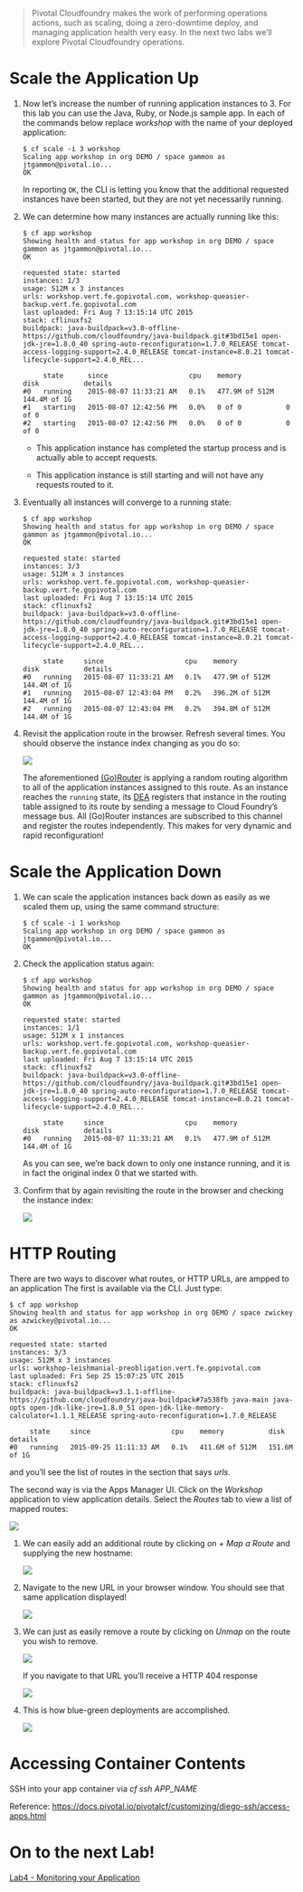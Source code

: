 > Pivotal Cloudfoundry makes the work of performing operations actions,
> such as scaling, doing a zero-downtime deploy, and managing
> application health very easy. In the next two labs we’ll explore
> Pivotal Cloudfoundry operations.

Scale the Application Up
========================

1.  Now let’s increase the number of running application instances to 3.
    For this lab you can use the Java, Ruby, or Node.js sample app. In
    each of the commands below replace *workshop* with the name of your
    deployed application:

        $ cf scale -i 3 workshop
        Scaling app workshop in org DEMO / space gammon as jtgammon@pivotal.io...
        OK

    In reporting `OK`, the CLI is letting you know that the additional
    requested instances have been started, but they are not yet
    necessarily running.

2.  We can determine how many instances are actually running like this:

        $ cf app workshop
        Showing health and status for app workshop in org DEMO / space gammon as jtgammon@pivotal.io...
        OK

        requested state: started
        instances: 1/3
        usage: 512M x 3 instances
        urls: workshop.vert.fe.gopivotal.com, workshop-queasier-backup.vert.fe.gopivotal.com
        last uploaded: Fri Aug 7 13:15:14 UTC 2015
        stack: cflinuxfs2
        buildpack: java-buildpack=v3.0-offline-https://github.com/cloudfoundry/java-buildpack.git#3bd15e1 open-jdk-jre=1.8.0_40 spring-auto-reconfiguration=1.7.0_RELEASE tomcat-access-logging-support=2.4.0_RELEASE tomcat-instance=8.0.21 tomcat-lifecycle-support=2.4.0_REL...

             state      since                    cpu    memory           disk           details
        #0   running    2015-08-07 11:33:21 AM   0.1%   477.9M of 512M   144.4M of 1G  
        #1   starting   2015-08-07 12:42:56 PM   0.0%   0 of 0           0 of 0  
        #2   starting   2015-08-07 12:42:56 PM   0.0%   0 of 0           0 of 0

    -   This application instance has completed the startup process and
        is actually able to accept requests.

    -   This application instance is still starting and will not have
        any requests routed to it.

3.  Eventually all instances will converge to a running state:

        $ cf app workshop
        Showing health and status for app workshop in org DEMO / space gammon as jtgammon@pivotal.io...
        OK

        requested state: started
        instances: 3/3
        usage: 512M x 3 instances
        urls: workshop.vert.fe.gopivotal.com, workshop-queasier-backup.vert.fe.gopivotal.com
        last uploaded: Fri Aug 7 13:15:14 UTC 2015
        stack: cflinuxfs2
        buildpack: java-buildpack=v3.0-offline-https://github.com/cloudfoundry/java-buildpack.git#3bd15e1 open-jdk-jre=1.8.0_40 spring-auto-reconfiguration=1.7.0_RELEASE tomcat-access-logging-support=2.4.0_RELEASE tomcat-instance=8.0.21 tomcat-lifecycle-support=2.4.0_REL...

             state     since                    cpu    memory           disk           details
        #0   running   2015-08-07 11:33:21 AM   0.1%   477.9M of 512M   144.4M of 1G
        #1   running   2015-08-07 12:43:04 PM   0.2%   396.2M of 512M   144.4M of 1G
        #2   running   2015-08-07 12:43:04 PM   0.2%   394.8M of 512M   144.4M of 1G

4.  Revisit the application route in the browser. Refresh several times.
    You should observe the instance index changing as you do so:

    ![](lab.png)

    The aforementioned
    [(Go)Router](http://docs.cloudfoundry.org/concepts/architecture/router.html)
    is applying a random routing algorithm to all of the application
    instances assigned to this route. As an instance reaches the
    `running` state, its
    [DEA](http://docs.cloudfoundry.org/concepts/architecture/execution-agent.html)
    registers that instance in the routing table assigned to its route
    by sending a message to Cloud Foundry’s message bus. All (Go)Router
    instances are subscribed to this channel and register the routes
    independently. This makes for very dynamic and rapid
    reconfiguration!

Scale the Application Down
==========================

1.  We can scale the application instances back down as easily as we
    scaled them up, using the same command structure:

        $ cf scale -i 1 workshop
        Scaling app workshop in org DEMO / space gammon as jtgammon@pivotal.io...
        OK

2.  Check the application status again:

        $ cf app workshop
        Showing health and status for app workshop in org DEMO / space gammon as jtgammon@pivotal.io...
        OK

        requested state: started
        instances: 1/1
        usage: 512M x 1 instances
        urls: workshop.vert.fe.gopivotal.com, workshop-queasier-backup.vert.fe.gopivotal.com
        last uploaded: Fri Aug 7 13:15:14 UTC 2015
        stack: cflinuxfs2
        buildpack: java-buildpack=v3.0-offline-https://github.com/cloudfoundry/java-buildpack.git#3bd15e1 open-jdk-jre=1.8.0_40 spring-auto-reconfiguration=1.7.0_RELEASE tomcat-access-logging-support=2.4.0_RELEASE tomcat-instance=8.0.21 tomcat-lifecycle-support=2.4.0_REL...

             state     since                    cpu    memory           disk           details
        #0   running   2015-08-07 11:33:21 AM   0.1%   477.9M of 512M   144.4M of 1G

    As you can see, we’re back down to only one instance running, and it
    is in fact the original index 0 that we started with.

3.  Confirm that by again revisiting the route in the browser and
    checking the instance index:

    ![](lab1.png)

HTTP Routing
============

There are two ways to discover what routes, or HTTP URLs, are ampped to
an application The first is available via the CLI. Just type:

    $ cf app workshop
    Showing health and status for app workshop in org DEMO / space zwickey as azwickey@pivotal.io...
    OK

    requested state: started
    instances: 3/3
    usage: 512M x 3 instances
    urls: workshop-leishmanial-preobligation.vert.fe.gopivotal.com
    last uploaded: Fri Sep 25 15:07:25 UTC 2015
    stack: cflinuxfs2
    buildpack: java-buildpack=v3.1.1-offline-https://github.com/cloudfoundry/java-buildpack#7a538fb java-main java-opts open-jdk-like-jre=1.8.0_51 open-jdk-like-memory-calculator=1.1.1_RELEASE spring-auto-reconfiguration=1.7.0_RELEASE

         state     since                    cpu    memory           disk           details
    #0   running   2015-09-25 11:11:33 AM   0.1%   411.6M of 512M   151.6M of 1G

and you’ll see the list of routes in the section that says *urls*.

The second way is via the Apps Manager UI. Click on the *Workshop*
application to view application details. Select the *Routes* tab to view
a list of mapped routes:

![](lab2.png)

1.  We can easily add an additional route by clicking on *+ Map a Route*
    and supplying the new hostname:

    ![](lab3.png)

2.  Navigate to the new URL in your browser window. You should see that
    same application displayed!

    ![](lab4.png)

3.  We can just as easily remove a route by clicking on *Unmap* on the
    route you wish to remove.

    ![](lab5.png)

    If you navigate to that URL you’ll receive a HTTP 404 response

    ![](lab6.png)

4.  This is how blue-green deployments are accomplished.

    ![](blue-green.png)

Accessing Container Contents
============================

SSH into your app container via *cf ssh APP\_NAME*

Reference:
<https://docs.pivotal.io/pivotalcf/customizing/diego-ssh/access-apps.html>

On to the next Lab!
===================

[Lab4 - Monitoring your Application](/labs/lab4/monitoring-your-application)
